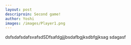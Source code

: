 ```yaml
---
layout: post
descriproin: Second game!
author: Yoshi
images: /images/Player1.png
---
```

dsfsdafsdafsvafsdSDfsafdgjjjbsdafbgjksdbfgjksag sdagasf